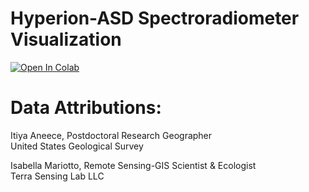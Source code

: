 # Hyperion-ASD Spectroradiometer Visualization
[![Open In Colab](https://colab.research.google.com/assets/colab-badge.svg)](https://colab.research.google.com/github/rmccormick-contractor/Hyperion-ASD-Visualization/blob/main/Hyperion_ASD_Visualization.ipynb)

# Data Attributions:

Itiya Aneece, Postdoctoral Research Geographer \
United States Geological Survey

Isabella Mariotto, Remote Sensing-GIS Scientist & Ecologist \
Terra Sensing Lab LLC

